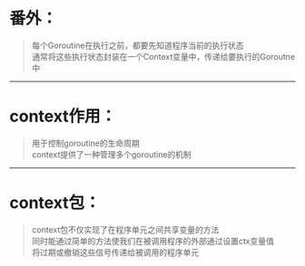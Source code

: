 # 番外：
> 每个Goroutine在执行之前，都要先知道程序当前的执行状态  
> 通常将这些执行状态封装在一个Context变量中，传递给要执行的Goroutne中  
---

# context作用：
> 用于控制goroutine的生命周期  
> context提供了一种管理多个goroutine的机制  
---

# context包：
> context包不仅实现了在程序单元之间共享变量的方法  
> 同时能通过简单的方法使我们在被调用程序的外部通过设置ctx变量值  
> 将过期或撤销这些信号传递给被调用的程序单元  
> 